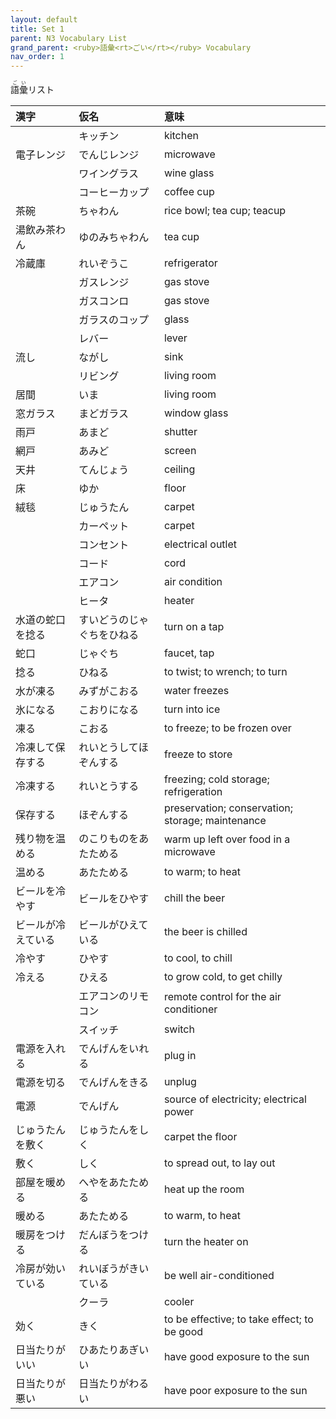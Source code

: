 ```yaml
---
layout: default
title: Set 1
parent: N3 Vocabulary List
grand_parent: <ruby>語彙<rt>ごい</rt></ruby> Vocabulary
nav_order: 1
---
```


<ruby>語彙<rt>ごい</rt></ruby>リスト

| 漢字               | 仮名                       | 意味                                             |
|:------------------ |:-------------------------- |:------------------------------------------------ |
|                    | キッチン                   | kitchen                                          |
| 電子レンジ         | でんじレンジ               | microwave                                        |
|                    | ワイングラス               | wine glass                                       |
|                    | コーヒーカップ             | coffee cup                                       |
| 茶碗               | ちゃわん                   | rice bowl; tea cup; teacup                       |
| 湯飲み茶わん       | ゆのみちゃわん             | tea cup                                          |
| 冷蔵庫             | れいぞうこ                 | refrigerator                                     |
|                    | ガスレンジ                 | gas stove                                        |
|                    | ガスコンロ                 | gas stove                                        |
|                    | ガラスのコップ             | glass                                            |
|                    | レバー                     | lever                                            |
| 流し               | ながし                     | sink                                             |
|                    | リビング                   | living room                                      |
| 居間               | いま                       | living room                                      |
| 窓ガラス           | まどガラス                 | window glass                                     |
| 雨戸               | あまど                     | shutter                                          |
| 網戸               | あみど                     | screen                                           |
| 天井               | てんじょう                 | ceiling                                          |
| 床                 | ゆか                       | floor                                            |
| 絨毯               | じゅうたん                 | carpet                                           |
|                    | カーペット                 | carpet                                           |
|                    | コンセント                 | electrical outlet                                |
|                    | コード                     | cord                                             |
|                    | エアコン                   | air condition                                    |
|                    | ヒータ                     | heater                                           |
| 水道の蛇口を捻る   | すいどうのじゃぐちをひねる | turn on a tap                                    |
| 蛇口               | じゃぐち                   | faucet, tap                                      |
| 捻る               | ひねる                     | to twist; to wrench; to turn                     |
| 水が凍る           | みずがこおる               | water freezes                                    |
| 氷になる           | こおりになる               | turn into ice                                    |
| 凍る               | こおる                     | to freeze; to be frozen over                     |
| 冷凍して保存する   | れいとうしてほぞんする     | freeze to store                                  |
| 冷凍する           | れいとうする               | freezing; cold storage; refrigeration            |
| 保存する           | ほぞんする                 | preservation; conservation; storage; maintenance |
| 残り物を温める     | のこりものをあたためる     | warm up left over food in a microwave            |
| 温める             | あたためる                 | to warm; to heat                                 |
| ビールを冷やす     | ビールをひやす             | chill the beer                                   |
| ビールが冷えている | ビールがひえている         | the beer is chilled                              |
| 冷やす             | ひやす                     | to cool, to chill                                |
| 冷える             | ひえる                     | to grow cold, to get chilly                      |
|                    | エアコンのリモコン         | remote control for the air conditioner           |
|                    | スイッチ                   | switch                                           |
| 電源を入れる       | でんげんをいれる           | plug in                                          |
| 電源を切る         | でんげんをきる             | unplug                                           |
| 電源               | でんげん                   | source of electricity; electrical power          |
| じゅうたんを敷く   | じゅうたんをしく           | carpet the floor                                 |
| 敷く               | しく                       | to spread out, to lay out                        |
| 部屋を暖める       | へやをあたためる           | heat up the room                                 |
| 暖める             | あたためる                 | to warm, to heat                                 |
| 暖房をつける       | だんぼうをつける           | turn the heater on                               |
| 冷房が効いている   | れいぼうがきいている       | be well air-conditioned                          |
|                    | クーラ                     | cooler                                           |
| 効く               | きく                       | to be effective; to take effect; to be good      |
| 日当たりがいい     | ひあたりあぎいい           | have good exposure to the sun                    |
| 日当たりが悪い     | 日当たりがわるい           | have poor exposure to the sun                    |

